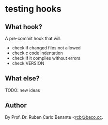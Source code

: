 # testing hooks

## What hook?

A pre-commit hook that will:

* check if changed files not allowed
* check c code indentation
* check if it compiles without errors
* check VERSION

## What else?

TODO: new ideas

## Author

By Prof. Dr. Ruben Carlo Benante <rcb@beco.cc.


